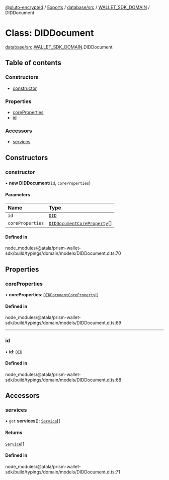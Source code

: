 [@pluto-encrypted](../README.md) / [Exports](../modules.md) / [database/src](../modules/database_src.md) / [WALLET\_SDK\_DOMAIN](../modules/database_src.WALLET_SDK_DOMAIN.md) / DIDDocument

# Class: DIDDocument

[database/src](../modules/database_src.md).[WALLET\_SDK\_DOMAIN](../modules/database_src.WALLET_SDK_DOMAIN.md).DIDDocument

## Table of contents

### Constructors

- [constructor](database_src.WALLET_SDK_DOMAIN.DIDDocument.md#constructor)

### Properties

- [coreProperties](database_src.WALLET_SDK_DOMAIN.DIDDocument.md#coreproperties)
- [id](database_src.WALLET_SDK_DOMAIN.DIDDocument.md#id)

### Accessors

- [services](database_src.WALLET_SDK_DOMAIN.DIDDocument.md#services)

## Constructors

### constructor

• **new DIDDocument**(`id`, `coreProperties`)

#### Parameters

| Name | Type |
| :------ | :------ |
| `id` | [`DID`](database_src.WALLET_SDK_DOMAIN.DID.md) |
| `coreProperties` | [`DIDDocumentCoreProperty`](../modules/database_src.WALLET_SDK_DOMAIN.md#diddocumentcoreproperty)[] |

#### Defined in

node_modules/@atala/prism-wallet-sdk/build/typings/domain/models/DIDDocument.d.ts:70

## Properties

### coreProperties

• **coreProperties**: [`DIDDocumentCoreProperty`](../modules/database_src.WALLET_SDK_DOMAIN.md#diddocumentcoreproperty)[]

#### Defined in

node_modules/@atala/prism-wallet-sdk/build/typings/domain/models/DIDDocument.d.ts:69

___

### id

• **id**: [`DID`](database_src.WALLET_SDK_DOMAIN.DID.md)

#### Defined in

node_modules/@atala/prism-wallet-sdk/build/typings/domain/models/DIDDocument.d.ts:68

## Accessors

### services

• `get` **services**(): [`Service`](database_src.WALLET_SDK_DOMAIN.Service.md)[]

#### Returns

[`Service`](database_src.WALLET_SDK_DOMAIN.Service.md)[]

#### Defined in

node_modules/@atala/prism-wallet-sdk/build/typings/domain/models/DIDDocument.d.ts:71
